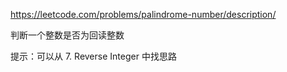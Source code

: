 https://leetcode.com/problems/palindrome-number/description/

判断一个整数是否为回读整数

提示：可以从 7. Reverse Integer 中找思路
